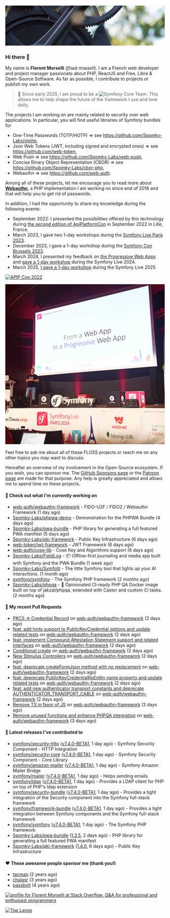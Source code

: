 ![Cover image](1.webp)

### Hi there 👋

My name is **Florent Morselli** (*flɔʁɑ̃ mɔʁseli*). I am a French web developer and project manager passionate about PHP, ReactJS and Free, Libre & Open-Source Software.
As far as possible, I contribute to projects or publish my own work.

> 🧡 Since early 2025, I am proud to be a ![Symfony Core Team](https://img.shields.io/badge/Symfony-Core%20Team-orange?style=flat-square&logo=symfony).
> This allows me to help shape the future of the framework I use and love daily.

The projects I am working on are mainly related to security over web applications. In particular, you will find useful libraries of Symfony bundles for
* One-Time Passwords (TOTP/HOTP) => see https://github.com/Spomky-Labs/otphp,
* Json Web Tokens (JWT, including signed and encrypted ones) => see https://github.com/web-token,
* Web Push => see https://github.com/Spomky-Labs/web-push,
* Concise Binary Object Representation (CBOR) => see https://github.com/Spomky-Labs/cbor-php,
* Webauthn => see https://github.com/web-auth.

Among all of these projects, let me encourage you to read more about [**Webauthn**](https://github.com/web-auth), a PHP implementation I am working on since end of 2018 and that will help you to get rid of passwords.

In addition, I had the opportunity to share my knowledge during the following events:

* September 2022: I presented the possibilities offered by this technology during [the second edition of ApiPlatformCon](https://youtu.be/Y2_0omg1CFk) in September 2022 in Lille, France.
* March 2023, I gave two 1-day workshops during the [Symfony Live Paris 2023](https://live.symfony.com/2023-paris/workshop/maximiser-la-securite-de-vos-applications-avec-le-bundle-security).
* December 2023, I gave a 1-day workshop during the [Symfony Con Brussels 2023](https://live.symfony.com/2023-brussels-con/workshop/road-to-safer-applications).
* March 2024, I presented my feedback on [the Progressive Web Apps](https://live.symfony.com/2024-paris/schedule/de-web-app-a-progressive-web-app) and [gave a 1-day workshop](https://live.symfony.com/2024-paris/workshop#securite-amelioree-et-webauthn-avec-symfony-2) during the Symfony Live 2024.
* March 2025, [I gave a 1-day workshop](https://live.symfony.com/2025-paris/) during the Symfony Live 2025

[![APIP Con 2022](https://user-images.githubusercontent.com/1091072/191684778-b9e26104-038d-45c2-a1b3-287233d15ecc.jpg)](https://api-platform.com/con/2022/conferences/webauthn-se-debarrasser-des-mots-de-passe-definitivement/)

[![Symfony Live 2024](Symfony%20Live%202024.png)](https://symfony.com/blog/symfonylive-paris-2024-from-web-app-to-progressive-web-app)


Feel free to ask me about all of these FLOSS projects or reach me on any other topics you may want to discuss.

Hereafter an overview of my involvement in the Open-Source ecosystem.
If you wish, you can sponsor me. The [GitHub Sponsors page](https://github.com/sponsors/Spomky/) or the [Patreon page](https://www.patreon.com/FlorentMorselli) are made for that purpose. Any help is greatly appreciated and allows me to spend time on these projects.

#### 👷 Check out what I'm currently working on

- [web-auth/webauthn-framework](https://github.com/web-auth/webauthn-framework) - FIDO-U2F / FIDO2 / Webauthn Framework (1 day ago)
- [Spomky-Labs/phpwa-demo](https://github.com/Spomky-Labs/phpwa-demo) - Demonstration for the PHPWA Bundle (4 days ago)
- [Spomky-Labs/pwa-bundle](https://github.com/Spomky-Labs/pwa-bundle) - PHP library for generating a full featured PWA manifest (5 days ago)
- [Spomky-Labs/pki-framework](https://github.com/Spomky-Labs/pki-framework) - Public Key Infrastructure (6 days ago)
- [web-token/jwt-framework](https://github.com/web-token/jwt-framework) - JWT Framework (6 days ago)
- [web-auth/cose-lib](https://github.com/web-auth/cose-lib) - Cose Key and Algorithms support (6 days ago)
- [Spomky-Labs/FieldLog](https://github.com/Spomky-Labs/FieldLog) - 📦 Offline-first journaling and media app built with Symfony and the PWA Bundle (1 week ago)
- [Spomky-Labs/Symfolit](https://github.com/Spomky-Labs/Symfolit) - The little Symfony tool that lights up your AI interactions. (1 month ago)
- [symfony/symfony](https://github.com/symfony/symfony) - The Symfony PHP framework (2 months ago)
- [Spomky-Labs/phpqa](https://github.com/Spomky-Labs/phpqa) - 🐘 Opinionated CI-ready PHP QA Docker image built on top of jakzal/phpqa, extended with Castor and custom CI tasks. (2 months ago)

#### 🔨 My recent Pull Requests

- [PKCS =&gt; Credential Record](https://github.com/web-auth/webauthn-framework/pull/751) on [web-auth/webauthn-framework](https://github.com/web-auth/webauthn-framework) (2 days ago)
- [feat: add hints support to PublicKeyCredential options and update related tests](https://github.com/web-auth/webauthn-framework/pull/750) on [web-auth/webauthn-framework](https://github.com/web-auth/webauthn-framework) (2 days ago)
- [feat: implement Compound Attestation Statement support and related interfaces](https://github.com/web-auth/webauthn-framework/pull/749) on [web-auth/webauthn-framework](https://github.com/web-auth/webauthn-framework) (2 days ago)
- [Conditional create](https://github.com/web-auth/webauthn-framework/pull/748) on [web-auth/webauthn-framework](https://github.com/web-auth/webauthn-framework) (2 days ago)
- [New Stimulus Controllers](https://github.com/web-auth/webauthn-framework/pull/747) on [web-auth/webauthn-framework](https://github.com/web-auth/webauthn-framework) (2 days ago)
- [feat: deprecate createFormJson method with no replacement](https://github.com/web-auth/webauthn-framework/pull/746) on [web-auth/webauthn-framework](https://github.com/web-auth/webauthn-framework) (2 days ago)
- [feat: deprecate PublicKeyCredentialRpEntity name property and update related tests](https://github.com/web-auth/webauthn-framework/pull/745) on [web-auth/webauthn-framework](https://github.com/web-auth/webauthn-framework) (2 days ago)
- [feat: add new authenticator transport constants and deprecate AUTHENTICATOR_TRANSPORT_CABLE](https://github.com/web-auth/webauthn-framework/pull/744) on [web-auth/webauthn-framework](https://github.com/web-auth/webauthn-framework) (2 days ago)
- [Remove TS in favor of JS](https://github.com/web-auth/webauthn-framework/pull/743) on [web-auth/webauthn-framework](https://github.com/web-auth/webauthn-framework) (2 days ago)
- [Remove unused functions and enhance PHPQA integration](https://github.com/web-auth/webauthn-framework/pull/741) on [web-auth/webauthn-framework](https://github.com/web-auth/webauthn-framework) (3 days ago)

#### 🔭 Latest releases I've contributed to

- [symfony/security-http](https://github.com/symfony/security-http) ([v7.4.0-BETA1](https://github.com/symfony/security-http/releases/tag/v7.4.0-BETA1), 1 day ago) - Symfony Security Component - HTTP Integration
- [symfony/security-core](https://github.com/symfony/security-core) ([v7.4.0-BETA1](https://github.com/symfony/security-core/releases/tag/v7.4.0-BETA1), 1 day ago) - Symfony Security Component - Core Library
- [symfony/amazon-mailer](https://github.com/symfony/amazon-mailer) ([v7.4.0-BETA1](https://github.com/symfony/amazon-mailer/releases/tag/v7.4.0-BETA1), 1 day ago) - Symfony Amazon Mailer Bridge
- [symfony/mailer](https://github.com/symfony/mailer) ([v7.4.0-BETA1](https://github.com/symfony/mailer/releases/tag/v7.4.0-BETA1), 1 day ago) - Helps sending emails
- [symfony/ldap](https://github.com/symfony/ldap) ([v7.4.0-BETA1](https://github.com/symfony/ldap/releases/tag/v7.4.0-BETA1), 1 day ago) - Provides a LDAP client for PHP on top of PHP&#39;s ldap extension
- [symfony/security-bundle](https://github.com/symfony/security-bundle) ([v7.4.0-BETA1](https://github.com/symfony/security-bundle/releases/tag/v7.4.0-BETA1), 1 day ago) - Provides a tight integration of the Security component into the Symfony full-stack framework
- [symfony/framework-bundle](https://github.com/symfony/framework-bundle) ([v7.4.0-BETA1](https://github.com/symfony/framework-bundle/releases/tag/v7.4.0-BETA1), 1 day ago) - Provides a tight integration between Symfony components and the Symfony full-stack framework
- [symfony/symfony](https://github.com/symfony/symfony) ([v7.4.0-BETA1](https://github.com/symfony/symfony/releases/tag/v7.4.0-BETA1), 1 day ago) - The Symfony PHP framework
- [Spomky-Labs/pwa-bundle](https://github.com/Spomky-Labs/pwa-bundle) ([1.3.5](https://github.com/Spomky-Labs/pwa-bundle/releases/tag/1.3.5), 2 days ago) - PHP library for generating a full featured PWA manifest
- [Spomky-Labs/pki-framework](https://github.com/Spomky-Labs/pki-framework) ([1.4.0](https://github.com/Spomky-Labs/pki-framework/releases/tag/1.4.0), 6 days ago) - Public Key Infrastructure

#### ❤️ These awesome people sponsor me (thank you!)

- [tacman](https://github.com/tacman) (2 years ago)
- [chalasr](https://github.com/chalasr) (3 years ago)
- [passbolt](https://github.com/passbolt) (4 years ago)

<a href="https://stackoverflow.com/users/2157818/florent-morselli"><img src="https://stackoverflow.com/users/flair/2157818.png" width="208" height="58" alt="profile for Florent Morselli at Stack Overflow, Q&amp;A for professional and enthusiast programmers" title="profile for Florent Morselli at Stack Overflow, Q&amp;A for professional and enthusiast programmers"></a>

[![Top Langs](https://wakatime.com/share/@Spomky/aa41d408-c524-4a5f-936d-0b9446698abd.svg)](https://wakatime.com/@Spomky)
